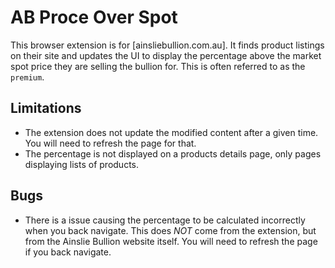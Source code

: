 # AB Proce Over Spot
This browser extension is for [ainsliebullion.com.au]. It finds product listings on their site and updates the UI to display the percentage above the market spot price they are selling the bullion for. This is often referred to as the `premium`.

## Limitations
- The extension does not update the modified content after a given time. You will need to refresh the page for that.
- The percentage is not displayed on a products details page, only pages displaying lists of products.

## Bugs
- There is a issue causing the percentage to be calculated incorrectly when you back navigate. This does *NOT* come from the extension, but from the Ainslie Bullion website itself. You will need to refresh the page if you back navigate.
